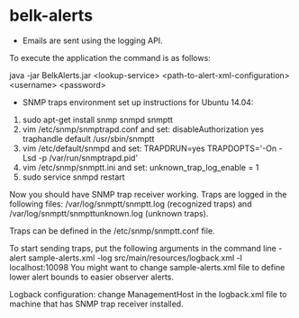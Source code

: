 belk-alerts
===========

* Emails are sent using the logging API.

To execute the application the command is as follows:

java -jar BelkAlerts.jar \<lookup-service\> \<path-to-alert-xml-configuration\> \<username\> \<password\>

* SNMP traps environment set up instructions for Ubuntu 14.04:

1. sudo apt-get install snmp snmpd snmptt
2. vim /etc/snmp/snmptrapd.conf and set: 
disableAuthorization yes
traphandle default /usr/sbin/snmptt
3. vim /etc/default/snmpd and set:
TRAPDRUN=yes
TRAPDOPTS='-On -Lsd -p /var/run/snmptrapd.pid'
4. vim /etc/snmp/snmptt.ini and set:
unknown\_trap\_log\_enable = 1
5. sudo service snmpd restart

Now you should have SNMP trap receiver working. Traps are logged in the following files: /var/log/snmptt/snmptt.log (recognized traps) and /var/log/snmptt/snmpttunknown.log (unknown traps). 

Traps can be defined in the /etc/snmp/snmptt.conf file.

To start sending traps, put the following arguments in the command line -alert sample-alerts.xml -log src/main/resources/logback.xml -l localhost:10098
You might want to change sample-alerts.xml file to define lower alert bounds to easier observer alerts.

Logback configuration: change ManagementHost in the logback.xml file to machine that has SNMP trap receiver installed.
